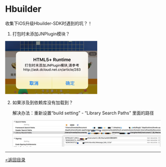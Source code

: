 # Hbuilder

收集下iOS升级Hbuilder-SDK时遇到的坑？！

1. 打包时未添加JNPlugin模块？

![打包时未添加JNPlugin模块](assets/Hbuilder_01.png)



2. 如果涉及到依赖库没有加载到？

   解决办法：重新设置“build setting” - “Library Search Paths” 里面的路径

   ![依赖库没有加载到](assets/Hbuilder_02.jpg)









------

[<返回目录](https://weadar.github.io/index)